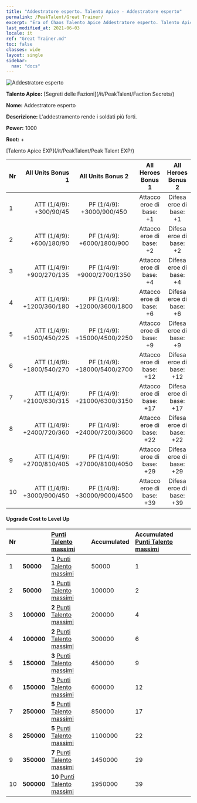 ```yaml
---
title: "Addestratore esperto. Talento Apice - Addestratore esperto"
permalink: /PeakTalent/Great Trainer/
excerpt: "Era of Chaos Talento Apice Addestratore esperto. Talento Apice Addestratore esperto. Addestratore esperto"
last_modified_at: 2021-06-03
locale: it
ref: "Great Trainer.md"
toc: false
classes: wide
layout: single
sidebar:
  nav: "docs"
---
```


  ![Addestratore esperto](/images/pt/talent_3001.png)

  **Talento Apice:** [Segreti delle Fazioni](/it/PeakTalent/Faction Secrets/)

  **Nome:** Addestratore esperto

  **Descrizione:** L'addestramento rende i soldati più forti.

  **Power:** 1000

  **Root:** +

  [Talento Apice EXP](/it/PeakTalent/Peak Talent EXP/)

  | Nr | All Units Bonus 1 | All Units Bonus 2 | All Heroes Bonus 1 | All Heroes Bonus 2 |
  |:---|--------------:|:-------------:|:-------------:|:-------------:|
  | 1 | ATT (1/4/9): +300/90/45 | PF (1/4/9): +3000/900/450 | Attacco eroe di base: +1 | Difesa eroe di base: +1 |
  | 2 | ATT (1/4/9): +600/180/90 | PF (1/4/9): +6000/1800/900 | Attacco eroe di base: +2 | Difesa eroe di base: +2 |
  | 3 | ATT (1/4/9): +900/270/135 | PF (1/4/9): +9000/2700/1350 | Attacco eroe di base: +4 | Difesa eroe di base: +4 |
  | 4 | ATT (1/4/9): +1200/360/180 | PF (1/4/9): +12000/3600/1800 | Attacco eroe di base: +6 | Difesa eroe di base: +6 |
  | 5 | ATT (1/4/9): +1500/450/225 | PF (1/4/9): +15000/4500/2250 | Attacco eroe di base: +9 | Difesa eroe di base: +9 |
  | 6 | ATT (1/4/9): +1800/540/270 | PF (1/4/9): +18000/5400/2700 | Attacco eroe di base: +12 | Difesa eroe di base: +12 |
  | 7 | ATT (1/4/9): +2100/630/315 | PF (1/4/9): +21000/6300/3150 | Attacco eroe di base: +17 | Difesa eroe di base: +17 |
  | 8 | ATT (1/4/9): +2400/720/360 | PF (1/4/9): +24000/7200/3600 | Attacco eroe di base: +22 | Difesa eroe di base: +22 |
  | 9 | ATT (1/4/9): +2700/810/405 | PF (1/4/9): +27000/8100/4050 | Attacco eroe di base: +29 | Difesa eroe di base: +29 |
  | 10 | ATT (1/4/9): +3000/900/450 | PF (1/4/9): +30000/9000/4500 | Attacco eroe di base: +39 | Difesa eroe di base: +39 |


#### Upgrade Cost to Level Up

  | Nr | <i class="fas fa-coins"/> | [Punti Talento massimi](/ItemsIT/con_934/) | Accumulated <i class="fas fa-coins"/> | Accumulated [Punti Talento massimi](/ItemsIT/con_934/) |
  |:---|:--------------|:-------------|:-------------|:-------------|
  | 1 | **50000** | **1** [Punti Talento massimi](/ItemsIT/con_934/) | 50000 | 1 |
  | 2 | **50000** | **1** [Punti Talento massimi](/ItemsIT/con_934/) | 100000 | 2 |
  | 3 | **100000** | **2** [Punti Talento massimi](/ItemsIT/con_934/) | 200000 | 4 |
  | 4 | **100000** | **2** [Punti Talento massimi](/ItemsIT/con_934/) | 300000 | 6 |
  | 5 | **150000** | **3** [Punti Talento massimi](/ItemsIT/con_934/) | 450000 | 9 |
  | 6 | **150000** | **3** [Punti Talento massimi](/ItemsIT/con_934/) | 600000 | 12 |
  | 7 | **250000** | **5** [Punti Talento massimi](/ItemsIT/con_934/) | 850000 | 17 |
  | 8 | **250000** | **5** [Punti Talento massimi](/ItemsIT/con_934/) | 1100000 | 22 |
  | 9 | **350000** | **7** [Punti Talento massimi](/ItemsIT/con_934/) | 1450000 | 29 |
  | 10 | **500000** | **10** [Punti Talento massimi](/ItemsIT/con_934/) | 1950000 | 39 |
